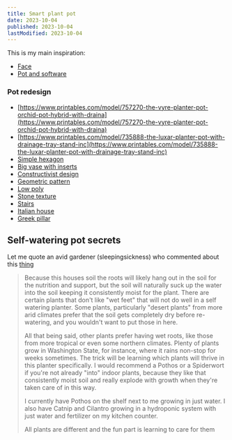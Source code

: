 ```yaml
---
title: Smart plant pot
date: 2023-10-04
published: 2023-10-04
lastModified: 2023-10-04
---
```


This is my main inspiration:

- [Face](https://www.thingiverse.com/thing:5960590)
- [Pot and software](https://github.com/FlauraPlantPot/Flaura)

### Pot redesign

- [https://www.printables.com/model/757270-the-vyre-planter-pot-orchid-pot-hybrid-with-draina](https://www.printables.com/model/757270-the-vyre-planter-pot-orchid-pot-hybrid-with-draina)
- [https://www.printables.com/model/735888-the-luxar-planter-pot-with-drainage-tray-stand-inc](https://www.printables.com/model/735888-the-luxar-planter-pot-with-drainage-tray-stand-inc)
- [Simple hexagon](https://www.thingiverse.com/thing:5326190)
- [Big vase with inserts](https://www.printables.com/model/357618-flower-pot/files)
- [Constructivist design](https://www.thingiverse.com/thing:6101723)
- [Geometric pattern](https://www.thingiverse.com/thing:4591435/files)
- [Low poly](https://www.thingiverse.com/thing:4064558)
- [Stone texture](https://www.thingiverse.com/thing:6512372)
- [Stairs](https://www.thingiverse.com/thing:3297402)
- [Italian house](https://www.thingiverse.com/thing:3050906)
- [Greek pillar](https://www.thingiverse.com/thing:5497924)

## Self-watering pot secrets

Let me quote an avid gardener (sleepingsickness) who commented about this [thing](https://www.thingiverse.com/thing:903411/comments)

>Because this houses soil the roots will likely hang out in the soil for the nutrition and support, but the soil will naturally suck up the water into the soil keeping it consistently moist for the plant. There are certain plants that don't like "wet feet" that will not do well in a self watering planter. Some plants, particularly "desert plants" from more arid climates prefer that the soil gets completely dry before re-watering, and you wouldn't want to put those in here.  
>
>All that being said, other plants prefer having wet roots, like those from more tropical or even some northern climates. Plenty of plants grow in Washington State, for instance, where it rains non-stop for weeks sometimes. The trick will be learning which plants will thrive in this planter specifically. I would recommend a Pothos or a Spiderwort if you're not already "into" indoor plants, because they like that consistently moist soil and really explode with growth when they're taken care of in this way.  
>
>I currently have Pothos on the shelf next to me growing in just water. I also have Catnip and Cilantro growing in a hydroponic system with just water and fertilizer on my kitchen counter.
>
>All plants are different and the fun part is learning to care for them